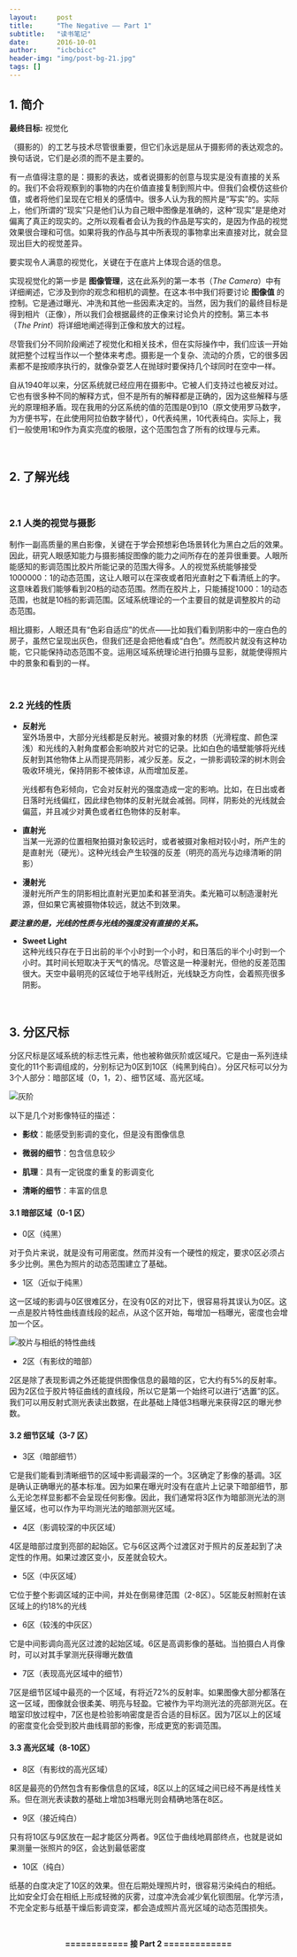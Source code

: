 ```yaml
---
layout:     post
title:      "The Negative —— Part 1"
subtitle:   "读书笔记"
date:       2016-10-01
author:     "icbcbicc"
header-img: "img/post-bg-21.jpg"
tags: []
---
```


## 1. 简介

**最终目标:** 视觉化

（摄影的）的工艺与技术尽管很重要，但它们永远是屈从于摄影师的表达观念的。换句话说，它们是必须的而不是主要的。

有一点值得注意的是：摄影的表达，或者说摄影的创意与现实是没有直接的关系的。我们不会将观察到的事物的内在价值直接复制到照片中。但我们会模仿这些价值，或者将他们呈现在它相关的感情中。很多人认为我的照片是“写实”的。实际上，他们所谓的“现实”只是他们认为自己眼中图像是准确的，这种“现实”是是绝对偏离了真正的现实的。之所以观看者会认为我的作品是写实的，是因为作品的视觉效果很合理和可信。如果将我的作品与其中所表现的事物拿出来直接对比，就会显现出巨大的视觉差异。

要实现令人满意的视觉化，关键在于在底片上体现合适的信息。

实现视觉化的第一步是 **图像管理**，这在此系列的第一本书（*The Camera*）中有详细阐述，它涉及到你的观念和相机的调整。在这本书中我们将要讨论 **图像值** 的控制。它是通过曝光、冲洗和其他一些因素决定的。当然，因为我们的最终目标是得到相片（正像），所以我们会根据最终的正像来讨论负片的控制。第三本书（*The Print*）将详细地阐述得到正像和放大的过程。

尽管我们分不同阶段阐述了视觉化和相关技术，但在实际操作中，我们应该一开始就把整个过程当作以一个整体来考虑。摄影是一个复杂、流动的介质，它的很多因素都不是按顺序执行的，就像杂耍艺人在抛球时要保持几个球同时在空中一样。

自从1940年以来，分区系统就已经应用在摄影中。它被人们支持过也被反对过。它也有很多种不同的解释方式，但不是所有的解释都是正确的，因为这些解释与感光的原理相矛盾。现在我用的分区系统的值的范围是0到10（原文使用罗马数字，为方便书写，在此使用阿拉伯数字替代），0代表纯黑，10代表纯白。实际上，我们一般使用1和9作为真实亮度的极限，这个范围包含了所有的纹理与元素。

<br>

## 2. 了解光线

<br>

### 2.1 人类的视觉与摄影

制作一副高质量的黑白影像，关键在于学会预想彩色场景转化为黑白之后的效果。因此，研究人眼感知能力与摄影捕捉图像的能力之间所存在的差异很重要。人眼所能感知的影调范围比胶片所能记录的范围大得多。人的视觉系统能够接受1000000：1的动态范围，这让人眼可以在深夜或者阳光直射之下看清纸上的字。这意味着我们能够看到20档的动态范围。然而在胶片上，只能捕捉1000：1的动态范围，也就是10档的影调范围。区域系统理论的一个主要目的就是调整胶片的动态范围。

相比摄影，人眼还具有“色彩自适应”的优点——比如我们看到阴影中的一座白色的房子，虽然它呈现出灰色，但我们还是会把他看成“白色”。然而胶片就没有这种功能，它只能保持动态范围不变。运用区域系统理论进行拍摄与显影，就能使得照片中的景象和看到的一样。

<br>

### 2.2 光线的性质

- **反射光**  
室外场景中，大部分光线都是反射光。被摄对象的材质（光滑程度、颜色深浅）和光线的入射角度都会影响胶片对它的记录。比如白色的墙壁能够将光线反射到其他物体上从而提亮阴影，减少反差。反之，一排影调较深的树木则会吸收环境光，保持阴影不被体谅，从而增加反差。

  光线都有色彩倾向，它会对反射光的强度造成一定的影响。比如，在日出或者日落时光线偏红，因此绿色物体的反射光就会减弱。同样，阴影处的光线就会偏蓝，并且减少对黄色或者红色物体的反射率。

- **直射光**  
当某一光源的位置相聚拍摄对象较远时，或者被摄对象相对较小时，所产生的是直射光（硬光）。这种光线会产生较强的反差（明亮的高光与边缘清晰的阴影）

- **漫射光**  
漫射光所产生的阴影相比直射光更加柔和甚至消失。柔光箱可以制造漫射光源，但如果它离被摄物体较远，就达不到效果。

***要注意的是，光线的性质与光线的强度没有直接的关系。***

- **Sweet Light**  
这种光线只存在于日出前的半个小时到一个小时，和日落后的半个小时到一个小时。其时间长短取决于天气的情况。尽管这是一种漫射光，但他的反差范围很大。天空中最明亮的区域位于地平线附近，光线缺乏方向性，会着照亮很多阴影。

<br>

## 3. 分区尺标

分区尺标是区域系统的标志性元素，他也被称做灰阶或区域尺。它是由一系列连续变化的11个影调组成的，分别标记为0区到10区（纯黑到纯白）。分区尺标可以分为3个人部分：暗部区域（0，1，2）、细节区域、高光区域。

![灰阶](/img/11.JPG)

以下是几个对影像特征的描述：  

- **影纹**：能感受到影调的变化，但是没有图像信息

- **微弱的细节**：包含信息较少

- **肌理**：具有一定锐度的重复的影调变化

- **清晰的细节**：丰富的信息

#### 3.1 暗部区域（0-1 区）

- 0区（纯黑）

对于负片来说，就是没有可用密度。然而并没有一个硬性的规定，要求0区必须占多少比例。黑色为照片的动态范围建立了基础。

- 1区（近似于纯黑）

这一区域的影调与0区很难区分，在没有0区的对比下，很容易将其误认为0区。这一点是胶片特性曲线直线段的起点，从这个区开始，每增加一档曝光，密度也会增加一个区。

![胶片与相纸的特性曲线](/img/12.JPG)

- 2区（有影纹的暗部）

2区是除了表现影调之外还能提供图像信息的最暗的区，它大约有5%的反射率。因为2区位于胶片特征曲线的直线段，所以它是第一个始终可以进行“选置”的区。我们可以用反射式测光表读出数据，在此基础上降低3档曝光来获得2区的曝光参数。

#### 3.2 细节区域（3-7 区）

- 3区（暗部细节）

它是我们能看到清晰细节的区域中影调最深的一个。3区确定了影像的基调。3区是确认正确曝光的基本标准。因为如果在曝光时没有在底片上记录下暗部细节，那么无论怎样显影都不会呈现任何影像。因此，我们通常将3区作为暗部测光法的测量区域，也可以作为平均测光法的暗部测光区域。

- 4区（影调较深的中灰区域）

4区是暗部过度到亮部的起始区。它与6区这两个过渡区对于照片的反差起到了决定性的作用。如果过渡区变小，反差就会较大。

- 5区（中灰区域）

它位于整个影调区域的正中间，并处在倒易律范围（2-8区）。5区能反射照射在该区域上的约18%的光线

- 6区（较浅的中灰区）

它是中间影调向高光区过渡的起始区域。6区是高调影像的基础。当拍摄白人肖像时，可以对其手掌测光获得曝光数值

- 7区（表现高光区域中的细节）

7区是细节区域中最亮的一个区域，有将近72%的反射率。如果图像大部分都落在这一区域，图像就会很柔美、明亮与轻盈。它被作为平均测光法的亮部测光区。在暗室印放过程中，7区也是检验影响密度是否合适的目标区。因为7区以上的区域的密度变化会受到胶片曲线肩部的影像，形成更宽的影调范围。

#### 3.3 高光区域（8-10区）

- 8区（有影纹的高光区域）

8区是最亮的仍然包含有影像信息的区域，8区以上的区域之间已经不再是线性关系。但在测光表读数的基础上增加3档曝光则会精确地落在8区。

- 9区（接近纯白）

只有将10区与9区放在一起才能区分两者。9区位于曲线地肩部终点，也就是说如果测量一张照片的9区，会达到最低密度

- 10区（纯白）

纸基的白度决定了10区的效果。但在后期处理照片时，很容易污染纯白的相纸。比如安全灯会在相纸上形成轻微的灰雾，过度冲洗会减少氧化钡图层。化学污渍，不完全定影与纸基干燥后影调变深，都会造成照片高光区域的动态范围损失。

<br>

**<center>============ 接 Part 2 =============</center>**

<br>
